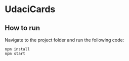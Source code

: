 # UdaciCards

## How to run 

Navigate to the project folder and run the following code:

```
npm install
npm start
```